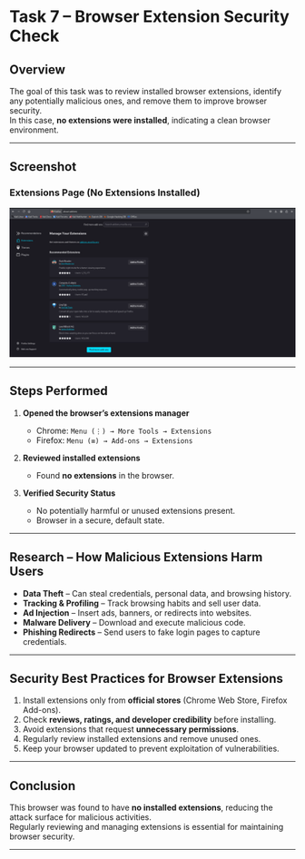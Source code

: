 #  Task 7 – Browser Extension Security Check

##  Overview
The goal of this task was to review installed browser extensions, identify any potentially malicious ones, and remove them to improve browser security.  
In this case, **no extensions were installed**, indicating a clean browser environment.

---

##  Screenshot
### Extensions Page (No Extensions Installed) 
![Extensions Page](no_extensions.png)

---

##  Steps Performed
1. **Opened the browser’s extensions manager**  
   - Chrome: `Menu (⋮) → More Tools → Extensions`  
   - Firefox: `Menu (≡) → Add-ons → Extensions`

2. **Reviewed installed extensions**  
   - Found **no extensions** in the browser.

3. **Verified Security Status**  
   - No potentially harmful or unused extensions present.
   - Browser in a secure, default state.

---

##  Research – How Malicious Extensions Harm Users
- **Data Theft** – Can steal credentials, personal data, and browsing history.  
- **Tracking & Profiling** – Track browsing habits and sell user data.  
- **Ad Injection** – Insert ads, banners, or redirects into websites.  
- **Malware Delivery** – Download and execute malicious code.  
- **Phishing Redirects** – Send users to fake login pages to capture credentials.

---

##  Security Best Practices for Browser Extensions
1. Install extensions only from **official stores** (Chrome Web Store, Firefox Add-ons).  
2. Check **reviews, ratings, and developer credibility** before installing.  
3. Avoid extensions that request **unnecessary permissions**.  
4. Regularly review installed extensions and remove unused ones.  
5. Keep your browser updated to prevent exploitation of vulnerabilities.

---

##  Conclusion
This browser was found to have **no installed extensions**, reducing the attack surface for malicious activities.  
Regularly reviewing and managing extensions is essential for maintaining browser security.

---

